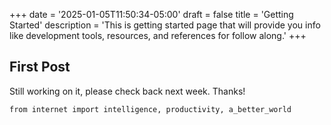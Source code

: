 +++
date = '2025-01-05T11:50:34-05:00'
draft = false
title = 'Getting Started'
description = 'This is getting started page that will provide you info like development tools, resources, and references for follow along.'
+++

## First Post
Still working on it, please check back next week. Thanks!

```
from internet import intelligence, productivity, a_better_world
```